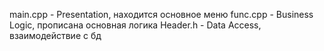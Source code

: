 main.cpp - Presentation, находится основное меню 
func.cpp - Business Logic, прописана основная логика
Header.h - Data Access, взаимодействие с бд
